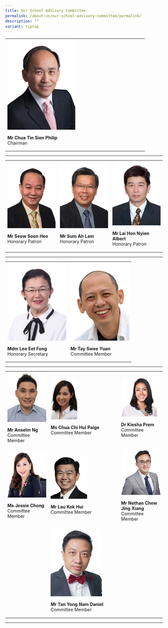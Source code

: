 ```yaml
---
title: Our School Advisory Committee
permalink: /about-us/our-school-advisory-committee/permalink/
description: ""
variant: tiptap
---
```

<table style="minWidth: 25px">
<colgroup>
<col>
</colgroup>
<tbody>
<tr>
<td rowspan="1" colspan="1">
<div class="isomer-image-wrapper">
<img style="width: 50%;" height="auto" width="100%" alt="" src="/images/School Advisory Committee/mr_philip_chua.png">
</div>
<p><strong>Mr Chua Tin Sien Philip</strong> 
<br>Chairman</p>
</td>
</tr>
</tbody>
</table>
<hr>
<table style="minWidth: 75px">
<colgroup>
<col>
<col>
<col>
</colgroup>
<tbody>
<tr>
<td rowspan="1" colspan="1">
<div class="isomer-image-wrapper">
<img style="width:188px" height="auto" width="100%" src="/images/School%20Advisory%20Committee/mr_seow_soon_hee-225x300.jpg">
</div>
<p><strong>Mr Seow Soon Hee</strong> 
<br>Honorary Patron</p>
</td>
<td rowspan="1" colspan="1">
<div class="isomer-image-wrapper">
<img style="width:188px" height="auto" width="100%" src="/images/School%20Advisory%20Committee/mr_sum_ah_lam-225x300.jpg">
</div>
<p><strong>Mr Sum Ah Lam</strong> 
<br>Honorary Patron</p>
</td>
<td rowspan="1" colspan="1">
<div class="isomer-image-wrapper">
<img style="width:188px" height="auto" width="100%" src="/images/School%20Advisory%20Committee/mr_albert_lai-225x300.jpg">
</div>
<p><strong>Mr Lai Hon Nyien Albert</strong> 
<br>Honorary Patron</p>
</td>
</tr>
</tbody>
</table>
<hr>
<table style="minWidth: 50px">
<colgroup>
<col>
<col>
</colgroup>
<tbody>
<tr>
<td rowspan="1" colspan="1">
<div class="isomer-image-wrapper">
<img style="width:188px" height="auto" width="100%" src="/images/School%20Advisory%20Committee/mdm_lee_eet_fong-225x300.jpg">
</div>
<p><strong>Mdm Lee Eet Fong</strong> 
<br>Honorary Secretary</p>
</td>
<td rowspan="1" colspan="1">
<div class="isomer-image-wrapper">
<img style="width:188px" height="auto" width="100%" src="/images/School%20Advisory%20Committee/mr_tay_swee_yuan.png">
</div>
<p><strong>Mr Tay Swee Yuan</strong> 
<br>Committee Member</p>
</td>
</tr>
</tbody>
</table>
<hr>
<table style="minWidth: 75px">
<colgroup>
<col>
<col>
<col>
</colgroup>
<tbody>
<tr>
<td rowspan="1" colspan="1">
<div class="isomer-image-wrapper">
<img style="width:160px" height="auto" width="100%" src="/images/School%20Advisory%20Committee/mr_anselm_ng.jpg">
</div>
<p><strong>Mr Anselm Ng</strong> 
<br>Committee Member</p>
</td>
<td rowspan="1" colspan="1">
<div class="isomer-image-wrapper">
<img style="width: 40%;" height="auto" width="100%" alt="" src="/images/School Advisory Committee/Paige_Chua_mugshot.png">
</div>
<p><strong>Ms Chua Chi Hui Paige</strong>
<br>Committee Member</p>
</td>
<td rowspan="1" colspan="1">
<div class="isomer-image-wrapper">
<img style="width:188px" height="auto" width="100%" src="/images/School%20Advisory%20Committee/Kiesha_Prem.png">
</div>
<p><strong>Dr Kiesha Prem</strong> 
<br>Committee Member</p>
</td>
</tr>
<tr>
<td rowspan="1" colspan="1">
<div class="isomer-image-wrapper">
<img style="width: 100%" height="auto" width="100%" alt="" src="/images/School Advisory Committee/7__Jessie_Chong.jpg">
</div>
<p><strong>Ms Jessie Chong</strong> 
<br>Committee Member</p>
</td>
<td rowspan="1" colspan="1">
<div class="isomer-image-wrapper">
<img style="width: 55%;" height="auto" width="100%" alt="" src="/images/School Advisory Committee/6__Lau_kok_Hui.jpg">
</div>
<p><strong>Mr Lau Kok Hui</strong> 
<br>Committee Member</p>
</td>
<td rowspan="1" colspan="1">
<div class="isomer-image-wrapper">
<img style="width:188px" height="auto" width="100%" src="/images/School%20Advisory%20Committee/5__Nethan_Chew_Jing_Xiang.png">
</div>
<p><strong>Mr Nethan Chew Jing Xiang</strong> 
<br>Committee Member</p>
</td>
</tr>
<tr>
<td rowspan="1" colspan="1">
<p></p>
</td>
<td rowspan="1" colspan="1">
<div class="isomer-image-wrapper">
<img style="width:165px;" height="auto" width="100%" src="/images/School%20Advisory%20Committee/mr_daniel_tan-225x300.jpg">
</div>
<p><strong>Mr Tan Yong Nam Daniel</strong> 
<br>Committee Member</p>
</td>
<td rowspan="1" colspan="1">
<p></p>
</td>
</tr>
</tbody>
</table>
<hr>
<p></p>